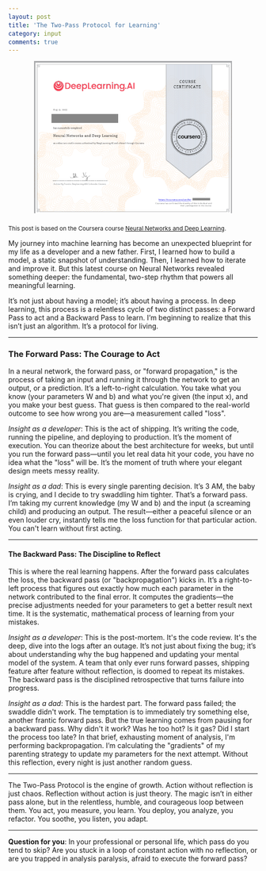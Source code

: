 ```yaml
---
layout: post
title: 'The Two-Pass Protocol for Learning'
category: input
comments: true
---
```

<p align="center">
  <img src="/assets/certs/dl-01.png" alt="Course Certificate" width="400">
</p>
<sub> This post is based on the Coursera course <a href="https://www.coursera.org/learn/neural-networks-deep-learning" target="_blank">Neural Networks and Deep Learning</a>. </sub>

<br>

My journey into machine learning has become an unexpected blueprint for my life as a developer and a new father. First, I learned how to build a model, a static snapshot of understanding. Then, I learned how to iterate and improve it. But this latest course on Neural Networks revealed something deeper: the fundamental, two-step rhythm that powers all meaningful learning.

It’s not just about having a model; it’s about having a process. In deep learning, this process is a relentless cycle of two distinct passes: a Forward Pass to act and a Backward Pass to learn. I’m beginning to realize that this isn’t just an algorithm. It’s a protocol for living.

---

### The Forward Pass: The Courage to Act

In a neural network, the forward pass, or "forward propagation," is the process of taking an input and running it through the network to get an output, or a prediction. It’s a left-to-right calculation. You take what you know (your parameters W and b) and what you're given (the input x), and you make your best guess. That guess is then compared to the real-world outcome to see how wrong you are—a measurement called "loss".

*Insight as a developer*: This is the act of shipping. It’s writing the code, running the pipeline, and deploying to production. It’s the moment of execution. You can theorize about the best architecture for weeks, but until you run the forward pass—until you let real data hit your code, you have no idea what the "loss" will be. It’s the moment of truth where your elegant design meets messy reality.

*Insight as a dad*: This is every single parenting decision. It’s 3 AM, the baby is crying, and I decide to try swaddling him tighter. That’s a forward pass. I’m taking my current knowledge (my W and b) and the input (a screaming child) and producing an output. The result—either a peaceful silence or an even louder cry, instantly tells me the loss function for that particular action. You can't learn without first acting.

---

#### The Backward Pass: The Discipline to Reflect

This is where the real learning happens. After the forward pass calculates the loss, the backward pass (or "backpropagation") kicks in. It’s a right-to-left process that figures out exactly how much each parameter in the network contributed to the final error. It computes the gradients—the precise adjustments needed for your parameters to get a better result next time. It is the systematic, mathematical process of learning from your mistakes.

*Insight as a developer*: This is the post-mortem. It's the code review. It's the deep, dive into the logs after an outage. It’s not just about fixing the bug; it’s about understanding why the bug happened and updating your mental model of the system. A team that only ever runs forward passes, shipping feature after feature without reflection, is doomed to repeat its mistakes. The backward pass is the disciplined retrospective that turns failure into progress.

*Insight as a dad*: This is the hardest part. The forward pass failed; the swaddle didn't work. The temptation is to immediately try something else, another frantic forward pass. But the true learning comes from pausing for a backward pass. Why didn't it work? Was he too hot? Is it gas? Did I start the process too late? In that brief, exhausting moment of analysis, I'm performing backpropagation. I’m calculating the "gradients" of my parenting strategy to update my parameters for the next attempt. Without this reflection, every night is just another random guess.

---

The Two-Pass Protocol is the engine of growth. Action without reflection is just chaos. Reflection without action is just theory. The magic isn’t in either pass alone, but in the relentless, humble, and courageous loop between them. You act, you measure, you learn. You deploy, you analyze, you refactor. You soothe, you listen, you adapt.

---

**Question for you**: In your professional or personal life, which pass do you tend to skip? Are you stuck in a loop of constant action with no reflection, or are you trapped in analysis paralysis, afraid to execute the forward pass?